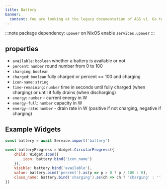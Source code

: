 ```yaml
---
title: Battery
banner:
  content: You are looking at the legacy documentation of AGS v1. Go to <a href="https://aylur.github.io/ags/">aylur.github.io/ags</a> for AGS v2.
---
```


:::note
package dependency: `upower`
on NixOS enable `services.upower`
:::

## properties

* `available`: `boolean` whether a battery is available or not
* `percent`: `number` round number from 0 to 100
* `charging`: `boolean`
* `charged`: `boolean` fully charged or percent == 100 and charging
* `icon-name`: `string`
* `time-remaining`: `number` time in seconds until fully charged (when charging) or until it fully drains (when discharging)
* `energy`: `number` - current energy in W
* `energy-full`: `number` capacity in W
* `energy-rate`: `number` - drain rate in W (positive if not charging, negative if charging)

## Example Widgets

```js
const battery = await Service.import('battery')

const batteryProgress = Widget.CircularProgress({
    child: Widget.Icon({
        icon: battery.bind('icon_name')
    }),
    visible: battery.bind('available'),
    value: battery.bind('percent').as(p => p > 0 ? p / 100 : 0),
    class_name: battery.bind('charging').as(ch => ch ? 'charging' : ''),
})
```
